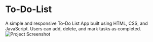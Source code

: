 # To-Do-List
A simple and responsive To-Do List App built using HTML, CSS, and JavaScript. Users can add, delete, and mark tasks as completed.
![Project Screenshot](blob:https://github.com/c16b3948-600a-4ed0-91dc-e619fe1197e9/vikramsingh-08/To-Do-List/main/images/To-Do.JPG)

